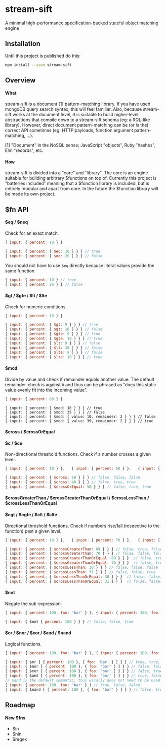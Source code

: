 # stream-sift

A minimal high-performance specification-backed stateful object matching engine



## Installation

Until this project is published do this:
```sh
npm install --save stream-sift
```


## Overview

#### What
stream-sift is a document [1] pattern-matching library. If you have used mongoDB query search syntax, this will feel familiar. Also, because stream-sift works at the document level, it is suitable to build higher-level abstractions that compile down to a stream-sift schema (eg: a RQL-like library). However, direct document pattern-matching can be (or *is* the) correct API sometimes (eg: HTTP payloads, function argument pattern-matching, ...).



[1] "Document" in the NoSQL sense; JavaScript "objects", Ruby "hashes", Elm "records", etc.  


#### How
stream-sift is divided into a "core" and "library". The core is an engine suitable for building arbitrary $functions on top of. Currently this project is "batteries included" meaning that a $function library is included, but is entirely modular and apart from core. In the future the $function library will be made its own project.



## $fn API

#### $eq / $neq
Check for an exact match.

```js
{ input: { percent: 10 } }
```
```js
{ input: { percent: { $eq: 10 } } } // true
{ input: { percent: { $eq: 20 } } } // false
```

You should not have to use `$eq` directly because literal values provide the same function:
```js
{ input: { percent: 10 } // true
{ input: { percent: 20 } } // false
```


#### $gt / $gte / $lt / $lte
Check for numeric conditions.

```js
{ input: { percent: 10 } }
```
```js
{ input: { percent: { $gt: 9 } } } // true
{ input: { percent: { $gt: 10 } } } // false
{ input: { percent: { $gte: 9 } } } // true
{ input: { percent: { $gte: 10 } } } // true
{ input: { percent: { $lt: 9 } } } // false
{ input: { percent: { $lt: 10 } } } // false
{ input: { percent: { $lte: 9 } } } // false
{ input: { percent: { $lte: 10 } } } // true
```

#### $mod
Divide by value and check if remainder equals another value. The default remainder-check is against `0` and thus can be phrased as "does this static value evenly fit into the incoming value".
```js
{ input: { percent: 80 } }
```
```
{ input: { percent: { $mod: 10 } } } // true
{ input: { percent: { $mod: 39 } } } // false
{ input: { percent: { $mod: { value: 10, remainder: 2 } } } // false
{ input: { percent: { $mod: { value: 39, remainder: 2 } } } // true
```


#### $cross / $crossOrEqual
#### $c / $ce
Non-directional threshold functions. Check if a number crosses a given level.
```js
{ input: { percent: 10 } },   { input: { percent: 50 } },   { input: { percent: 10 } }
```
```js
{ input: { percent: { $cross: 50 } } } // false, false, false
{ input: { percent: { $cross: 40 } } } // false, true, true
{ input: { percent: { $crossOrEqual: 50 } } } // false, true, true
```


#### $crossGreaterThan / $crossGreaterThanOrEqual / $crossLessThan / $crossLessThanOrEqual
#### $cgt / $cgte / $clt / $clte
Directional threshold functions. Check if numbers rise/fall (respective to the function) past a given level.
```js
{ input: { percent: 10 } },   { input: { percent: 70 } },   { input: { percent: 30 } }
```
```js
{ input: { percent: { $crossGreaterThan: 69 } } } // false, true, false
{ input: { percent: { $crossGreaterThan: 70 } } } // false, false, false
{ input: { percent: { $crossGreaterThanOrEqual: 69 } } }  // false, true, false
{ input: { percent: { $crossGreaterThanOrEqual: 70 } } }  // false, true, false
{ input: { percent: { $crossLessThan: 30 } } } // false, false, false
{ input: { percent: { $crossLessThan: 31 } } } // false, false, true
{ input: { percent: { $crossLessThanOrEqual: 30 } } }  // false, false, true
{ input: { percent: { $crossLessThanOrEqual: 31 } } }  // false, false, true
```


#### $not
Negate the sub-expression.
```js
{ input: { percent: 100, foo: 'bar' } }, { input: { percent: 100, foo: 'zed' } }, { input: { percent: 50, foo: 'zed' } }
```
```js
{ input: { $not { percent: 100 } } } // false, false, true
```


#### $or / $nor / $xor / $and / $nand
Logical functions.

```js
{ input: { percent: 100, foo: 'bar' } }, { input: { percent: 100, foo: 'zed' } }, { input: { percent: 50, foo: 'zed' } }
```
```js
{ input: { $or [ { percent: 100 }, { foo: 'bar' } ] } } // true, true, false
{ input: { $nor [ { percent: 100 }, { foo: 'bar' } ] } } // false, false, true
{ input: { $xor [ { percent: 100 }, { foo: 'bar' } ] } } // false, true, false
{ input: { $and [ { percent: 100 }, { foo: 'bar' } ] } } // true, false, false
// $and is the default semantic; thus usually does not need to be used directly:
{ input: { percent: 100, foo: 'bar' } } // true, false, false
{ input: { $nand [ { percent: 100 }, { foo: 'bar' } ] } } // false, true, true
```



## Roadmap
#### New $fns
- $in
- $nin
- $regex
